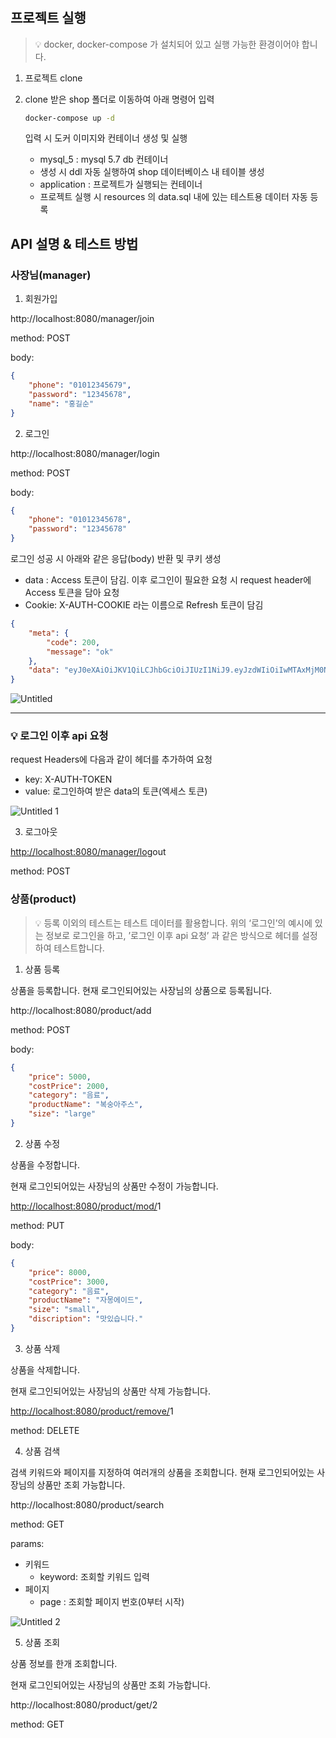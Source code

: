# 

## 프로젝트 실행

> 💡 docker, docker-compose 가 설치되어 있고 실행 가능한 환경이어야 합니다.
> 

1. 프로젝트 clone
2. clone 받은 shop 폴더로 이동하여 아래 명령어 입력
    
    ```bash
    docker-compose up -d
    ```
    
    입력 시 도커 이미지와 컨테이너 생성 및 실행
    
    - mysql_5 : mysql 5.7 db 컨테이너
    - 생성 시 ddl 자동 실행하여 shop 데이터베이스 내 테이블 생성
    - application : 프로젝트가 실행되는 컨테이너
    - 프로젝트 실행 시 resources 의 data.sql 내에 있는 테스트용 데이터 자동 등록

## API 설명 & 테스트 방법

### 사장님(manager)

1. 회원가입

http://localhost:8080/manager/join

method: POST

body: 

```json
{
    "phone": "01012345679",
    "password": "12345678",
    "name": "홍길순"
}
```

2. 로그인

http://localhost:8080/manager/login

method: POST

body: 

```json
{
    "phone": "01012345678",
    "password": "12345678"
}
```

로그인 성공 시 아래와 같은 응답(body) 반환 및 쿠키 생성

- data : Access 토큰이 담김. 이후 로그인이 필요한 요청 시 request header에 Access 토큰을 담아 요청
- Cookie: X-AUTH-COOKIE 라는 이름으로 Refresh 토큰이 담김

```json
{
    "meta": {
        "code": 200,
        "message": "ok"
    },
    "data": "eyJ0eXAiOiJKV1QiLCJhbGciOiJIUzI1NiJ9.eyJzdWIiOiIwMTAxMjM0NTY3OCIsImlhdCI6MTcwNzcyMDIyMiwiZXhwIjoxNzA3NzIzODIyfQ.ISmLjzJ6gQqWO1Ovr7N5nfNJsT4MY2cMX4leO03Jk54"
}
```
![Untitled](https://github.com/ksan41/p_project/assets/58001871/a9ae53b0-6281-438a-93f7-d645e6e3e274)

---

### 💡 로그인 이후 api 요청

request Headers에 다음과 같이 헤더를 추가하여 요청

- key: X-AUTH-TOKEN
- value: 로그인하여 받은 data의 토큰(엑세스 토큰)

![Untitled 1](https://github.com/ksan41/p_project/assets/58001871/8a515fa3-8f07-4901-a486-828b795611e1)


3. 로그아웃

[http://localhost:8080/manager/lo](http://localhost:8080/manager/login)gout

method: POST

### 상품(product)

> 💡 등록 이외의 테스트는 테스트 데이터를 활용합니다.
위의 ‘로그인’의 예시에 있는 정보로 로그인을 하고,
’로그인 이후 api 요청’ 과 같은 방식으로 헤더를 설정하여 테스트합니다.
> 

1. 상품 등록

상품을 등록합니다.
현재 로그인되어있는 사장님의 상품으로 등록됩니다.

http://localhost:8080/product/add

method: POST

body:

```json
{
    "price": 5000,
    "costPrice": 2000,
    "category": "음료",
    "productName": "복숭아주스",
    "size": "large"
}
```

2. 상품 수정

상품을 수정합니다.

현재 로그인되어있는 사장님의 상품만 수정이 가능합니다.

[http://localhost:8080/product/mod/](http://localhost:8080/product/mod/2)1

method: PUT

body:

```json
{
    "price": 8000,
    "costPrice": 3000,
    "category": "음료",
    "productName": "자몽에이드",
    "size": "small",
    "discription": "맛있습니다."
}
```

3. 상품 삭제

상품을 삭제합니다.

현재 로그인되어있는 사장님의 상품만 삭제 가능합니다.

[http://localhost:8080/product/remove/](http://localhost:8080/product/remove/2)1

method: DELETE

4. 상품 검색

검색 키워드와 페이지를 지정하여 여러개의 상품을 조회합니다.
현재 로그인되어있는 사장님의 상품만 조회 가능합니다.

http://localhost:8080/product/search

method: GET

params:

- 키워드
    - keyword: 조회할 키워드 입력
- 페이지
    - page : 조회할 페이지 번호(0부터 시작)

![Untitled 2](https://github.com/ksan41/p_project/assets/58001871/b5e2015f-9ec7-4f85-9288-d21f6b2d1c0f)


5. 상품 조회

상품 정보를 한개 조회합니다.

현재 로그인되어있는 사장님의 상품만 조회 가능합니다.

http://localhost:8080/product/get/2

method: GET
